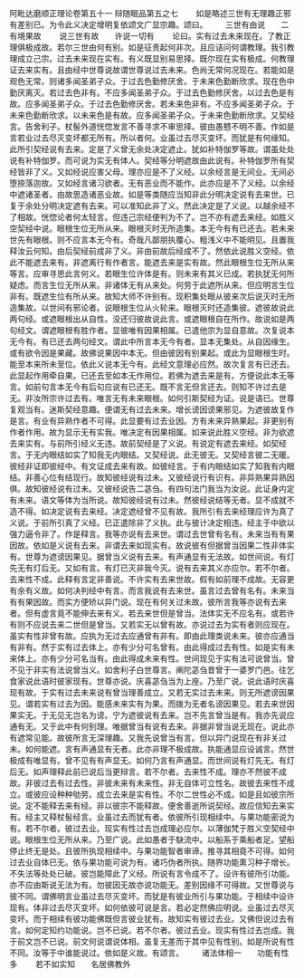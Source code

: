 <!-- { "loadSidebar": true } -->
阿毗达磨顺正理论卷第五十一
辩随眠品第五之七
　　如是略述三世有无理趣正邪有差别已。为令此义决定增明复依颂文广显宗趣。颂曰。
　　三世有由说　　二有境果故
　　说三世有故　　许说一切有
　　论曰。实有过去未来现在。了教正理俱极成故。若尔三世由何有别。如是征责起何非次。且应诘问何谓教理。我引教理成立己宗。过去未来现在实有。有义既显别易思择。既尔现在实有极成。何教理证去来实有。且由经中世尊说故谓世尊说过去未来。色尚无常何况现在。若能如是观色无常。则诸多闻圣弟子众。于过去色勤修厌舍。于未来色勤断欣求。现在色中勤厌离灭。若过去色非有。不应多闻圣弟子众。于过去色勤修厌舍。以过去色是有故。应多闻圣弟子众。于过去色勤修厌舍。若未来色非有。不应多闻圣弟子众。于未来色勤断欣求。以未来色是有故。应多闻圣弟子众。于未来色勤断欣求。又契经言。告舍利子。杖髻外道恍惚发言不善寻求不审思择。彼由愚戆不明不善。作如是言若业过去尽灭变坏都无所有。所以者何。业虽过去尽灭变坏。而犹是有何缘知。此所引契经说有去来。定是了义曾无余处决定遮止。犹如补特伽罗等故。谓虽处处说有补特伽罗。而可说为实无有体人。契经等分明遮故由此说有。补特伽罗所有契经皆非了义。又如经说应害父母。理亦应是不了义经。以余经言是无间业。无间必堕捺落迦故。又如经言诸习欲者。无有恶业而不能作。此亦应是不了义经。以余经中遮诸圣者。由故思造诸恶业故。如是等类随应当知非此分明决定说有去来世。已复于余处分明决定遮有去来。可以准知此非了义。然此决定是了义说。以越余经不了相故。恍惚论者何太轻言。但违己宗经便判为不了。岂不亦有遮去来经。如胜义空契经中说。眼根生位无所从来。眼根灭时无所造集。本无今有有已还去。若未来世先有眼根。则不应言本无今有。奇哉凡鄙朋执覆心。粗浅义中不能明见。且置我释汝云何知。由后契经前成非了义。非由前故后经成不了。然依此说胜义空经。依此不能遮去来有。非遮离行有作者言。能遮去来是实有故。然此眼根生位无所从来等言。应审寻思此言何义。若眼生位许体是有。则未来有其义已成。若执犹无何所疑虑。而言生位无所从来。非诸体无有从来处。何劳于此遮所从来。但应明言生位非有。既遮生位有所从来。故知大师不许别有。现积集处眼从彼来次后说灭时无所造集故。以世间有邪论者。说眼根生位从火轮来。眼根灭时还造集彼。遮彼故说此两句经。或遮眼根出从自性。没还归彼故说此言。或遮眼根自在所作。故说如是两句经文。谓遮眼根有胜作者。显彼唯有因果相属。已遣他宗为显自意故。次复说本无今有。有已还去两句经文。谓此中所言本无今有者。显本无集处。从自因缘生。或有欲令因是果藏。故佛说果因中本无。但由彼因有别果起。或此为显眼根生时。能至本来所未至位。依此义说本无今有。此经文意理必应然。故次复言有已还去。此显起作用牵自果。已还去至如本无作用位。若佛为遮去来是有。方便说此本无等言。如前句言本无今有后句应说有已还无。既不言无但言还去。则知不许过去是无。非汝所宗许过去有。唯言无有未来眼根。如何引斯契经为证。说是语已。世尊复观当有。迷斯契经意趣。便谓无有过去未来。增长谤因谤果邪见。为遮彼故复作是言。有业有异熟作者不可得。此显要有过去业因。方有未来异熟果起。非更别有作者作用。故为显示无有实我。唯决定有因果相属。如来说此胜义空经。非为欲遮去来实有。与前所引经义无违。故前契经是了义说。有说定有遮去来经。如契经言。于无内眼结如实了知我无内眼结。又契经说。此无彼无。又契经言彼二无暖。彼经非证即彼经中。有文证成去来有故。如彼经言。于有内眼结如实了知我有内眼结。非善心位有结现行。故知彼经说有过未。又彼经说行有识有。非异熟果异熟因俱。故知彼经说有过未。又彼经说告二苾刍。有四句法门我当为汝说。此证身内定有未来。语文等体为当所说。故知彼经说有过未。然彼经说结等无者。显不成就不造不得。如决定说有去来经。决定遮经曾不见有故。我所引有去来经理应许为真了义说。于前所引真了义经。已正遣除非了义执。此与彼计决定相违。经主于中欲以强力逼令非了。作是释言。我等亦说有去来世。谓过去世曾有名有。未来当有有果因故。依如是义说有去来。非谓去来如现实有。故说彼有但据曾当因果二性非体实有。世尊为遮谤因果见。据曾当义说有去来。有声通显有无法故。如世间说。有灯先无有灯后无。又如有言。有灯已灭非我今灭。说有去来其义亦应尔。若不尔者。去来性不成。此释有言定非善说。不许实有去来世故。假有如前理不成故。无容更有余有义故。如何决判经中有言。而言我说有去来世。虽言过去曾有名有。未来当有有果因故。而实方便矫以异门说。现在有何关过未故。彼所言我等亦说有去来者。但有虚言竟不能伸去来有义。若去来世但是曾当。法体实无不应名有。或若许有则不应说去来二世但是曾当。又若实无以曾有故。亦说过去为实有者则应现在。虽实有性非曾有故。应执为无过去应通曾有非有。即由此理类说未来。彼亦应通当有非有。然于实有过去体上。亦有少分可名曾有。由此得成过去有性。如是实有未来体上。亦有少分可名当有。由此得成未来有性。世间现见于实有法可说曾当。曾不见于非实有法说曾当义。如舍利子白世尊言。阐陀苾刍昔曾于一婆罗门邑。往乞食家说此语时彼家现有。世尊亦说。庆喜苾刍当为上座。乃至广说。说此语时庆喜现有故。于实有过去未来说有曾当理善成立。又若无实过去未来。则无所遮谤因果见。谓若实有过去为因。能感未来实有为果。而拨为无者名谤因果见。若去来世因果实无。于无见无岂名为谤。宁为遮彼说有去来。岂不先言曾当是有。我亦先说应通有无。又于此中有何别理。唯据曾当有说有去来。非据非曾当说无现在。说此亦有遮常见能。故彼所言无深理趣。又我先说曾当有言。但以异门说现在有非关过未。如何能遮。言有声通显有无者。此亦非理不极成故。执能通显应设诚言。然世极成有唯显有。曾不见有有声显无。如何乃言有声通显。而世间说有灯先无。有灯后无。如声理释此前已说后当更辩言。若不尔者。去来性不成。理亦不然彼不成故。非彼过去有过去性。非彼未来有未来性。非无自体可立性名。故彼去来性不成立。或彼应设种种劬劳。成立去来是实有性。不尔二世性必不成。如是且如彼宗所说。定不能释去来有经。非以彼宗不能释故。便舍善逝所说契经。故应信知去来实有。经主又释杖髻经言。业虽过去而犹有者。依彼所引现相续中。与果功能密说为有。若不尔者。彼过去业。现实有性过去岂成理必应尔。以薄伽梵于胜义空契经中说。眼根生位无所从来。乃至广说。此如愚者于駃流中。以船系于乘船者足。望船停止终无是处。且彼所执现相续中。与果功能智者审谛。推寻其相竟不可得。如何过去业自体已无。依与果功能可说为有。诸巧伪者所执。随界功能熏习种子增长。不失法等处处已破。彼岂能障此了义经。所说有言令成不了。设许有彼所引功能。亦不应由斯说无法为有。勿彼因无故亦说功能无。差别因缘不可得故。又世尊说与彼不同。谓佛明言业虽过去尽灭变坏。而犹是有彼业所引与果功能。于相续中设许现有。体非过去尽灭变坏。如何依彼可说是言。若必定然佛应明说。业虽过去尽灭变坏。而于相续有彼功能佛既但言彼业犹有。故知实有彼过去业。又佛但说过去有言。如何定知约功能说。岂不已说。若不尔者。彼过去业。现实有性过去岂成。我于前文岂不已说。前文何说谓说体相。虽复无差而于其中见有性别。如是所说有性不同。汝等于中谁能说过。依如是义故。有颂言。
　　诸法体相一　　功能有性多
　　若不如实知　　名居佛教外
